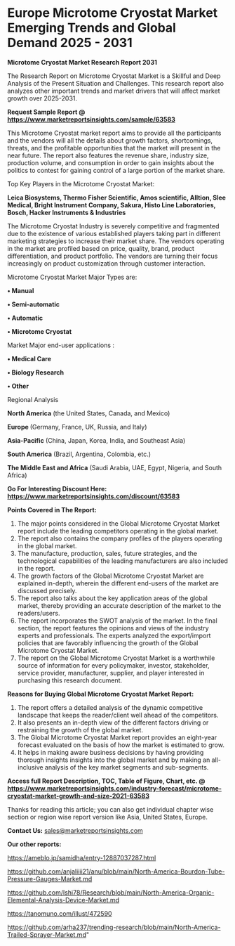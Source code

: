 # Europe Microtome Cryostat Market Emerging Trends and Global Demand 2025 - 2031

<strong>Microtome Cryostat Market Research Report 2031</strong>

The Research Report on Microtome Cryostat Market is a Skillful and Deep Analysis of the Present Situation and Challenges. This research report also analyzes other important trends and market drivers that will affect market growth over 2025-2031.

<strong>Request Sample Report @ <a href=https://www.marketreportsinsights.com/sample/63583>https://www.marketreportsinsights.com/sample/63583</a></strong>

This Microtome Cryostat market report aims to provide all the participants and the vendors will all the details about growth factors, shortcomings, threats, and the profitable opportunities that the market will present in the near future. The report also features the revenue share, industry size, production volume, and consumption in order to gain insights about the politics to contest for gaining control of a large portion of the market share.

Top Key Players in the Microtome Cryostat Market:

<strong>Leica Biosystems, Thermo Fisher Scientific, Amos scientific, Alltion, Slee Medical, Bright Instrument Company, Sakura, Histo Line Laboratories, Bosch, Hacker Instruments & Industries</strong>

The Microtome Cryostat Industry is severely competitive and fragmented due to the existence of various established players taking part in different marketing strategies to increase their market share. The vendors operating in the market are profiled based on price, quality, brand, product differentiation, and product portfolio. The vendors are turning their focus increasingly on product customization through customer interaction.

Microtome Cryostat Market Major Types are:

<strong>• Manual

• Semi-automatic

• Automatic

• Microtome Cryostat</strong>

Market Major end-user applications :

<strong>• Medical Care

• Biology Research

• Other</strong>

Regional Analysis

</u><strong><b>North America</b></strong> (the United States, Canada, and Mexico)

<strong><b>Europe </b></strong>(Germany, France, UK, Russia, and Italy)

<strong><b>Asia-Pacific</b></strong> (China, Japan, Korea, India, and Southeast Asia)

<strong><b>South America</b></strong> (Brazil, Argentina, Colombia, etc.)

<strong><b>The Middle East and Africa</b></strong> (Saudi Arabia, UAE, Egypt, Nigeria, and South Africa)

<strong>Go For Interesting Discount Here: <a href=https://www.marketreportsinsights.com/discount/63583>https://www.marketreportsinsights.com/discount/63583</a></strong>

<strong>Points Covered in The Report:</strong>
<ol>
  <li>The major points considered in the Global Microtome Cryostat Market report include the leading competitors operating in the global market.</li>
  <li>The report also contains the company profiles of the players operating in the global market.</li>
  <li>The manufacture, production, sales, future strategies, and the technological capabilities of the leading manufacturers are also included in the report.</li>
  <li>The growth factors of the Global Microtome Cryostat Market are explained in-depth, wherein the different end-users of the market are discussed precisely.</li>
  <li>The report also talks about the key application areas of the global market, thereby providing an accurate description of the market to the readers/users.</li>
  <li>The report incorporates the SWOT analysis of the market. In the final section, the report features the opinions and views of the industry experts and professionals. The experts analyzed the export/import policies that are favorably influencing the growth of the Global Microtome Cryostat Market.</li>
  <li>The report on the Global Microtome Cryostat Market is a worthwhile source of information for every policymaker, investor, stakeholder, service provider, manufacturer, supplier, and player interested in purchasing this research document.</li>
</ol>
<strong>Reasons for Buying Global Microtome Cryostat Market Report:</strong>

<ol>
  <li>The report offers a detailed analysis of the dynamic competitive landscape that keeps the reader/client well ahead of the competitors.</li>
  <li>It also presents an in-depth view of the different factors driving or restraining the growth of the global market.</li>
  <li>The Global Microtome Cryostat Market report provides an eight-year forecast evaluated on the basis of how the market is estimated to grow.</li>
  <li>It helps in making aware business decisions by having providing thorough insights insights into the global market and by making an all-inclusive analysis of the key market segments and sub-segments.</li>
</ol>
<strong>Access full Report Description, TOC, Table of Figure, Chart, etc. @ <a href=https://www.marketreportsinsights.com/industry-forecast/microtome-cryostat-market-growth-and-size-2021-63583>https://www.marketreportsinsights.com/industry-forecast/microtome-cryostat-market-growth-and-size-2021-63583</a></strong>


Thanks for reading this article; you can also get individual chapter wise section or region wise report version like Asia, United States, Europe.

<strong>Contact Us:</strong>
sales@marketreportsinsights.com

<strong>Our other reports:</strong>

<a href=https://ameblo.jp/samidha/entry-12887037287.html>https://ameblo.jp/samidha/entry-12887037287.html</a>

<a href=https://github.com/anjaliiii21/anu/blob/main/North-America-Bourdon-Tube-Pressure-Gauges-Market.md>https://github.com/anjaliiii21/anu/blob/main/North-America-Bourdon-Tube-Pressure-Gauges-Market.md</a>

<a href=https://github.com/Ishi78/Research/blob/main/North-America-Organic-Elemental-Analysis-Device-Market.md>https://github.com/Ishi78/Research/blob/main/North-America-Organic-Elemental-Analysis-Device-Market.md</a>

<a href=https://tanomuno.com/illust/472590>https://tanomuno.com/illust/472590</a>

<a href=https://github.com/arha237/trending-research/blob/main/North-America-Trailed-Sprayer-Market.md>https://github.com/arha237/trending-research/blob/main/North-America-Trailed-Sprayer-Market.md</a>"
